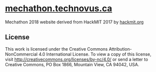 # [mechathon.technovus.ca](https://mechathon.technovus.ca)
Mechathon 2018 website derived from HackMIT 2017 by [hackmit.org](https://hackmit.org)

## License

This work is licensed under the Creative Commons Attribution-NonCommercial 4.0 International License. To view a copy of this license, visit http://creativecommons.org/licenses/by-nc/4.0/ or send a letter to Creative Commons, PO Box 1866, Mountain View, CA 94042, USA.
